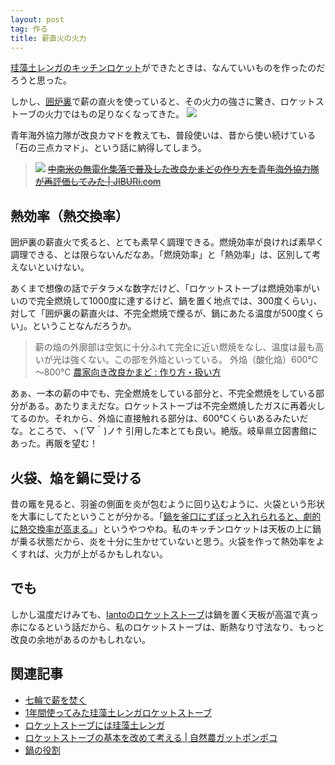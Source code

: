 ```yaml
---
layout: post
tag: 作る
title: 薪直火の火力
---
```

[珪藻土レンガのキッチンロケット](http://kobapan.com/blog/2015/10/22/rocket.html)ができたときは、なんていいものを作ったのだろうと思った。

しかし、[囲炉裏](http://kobapan.com/blog/2016/10/24/irori.html)で薪の直火を使っていると、その火力の強さに驚き、ロケットストーブの火力ではもの足りなくなってきた。
![](https://c1.staticflickr.com/3/2839/32372438154_191abf9ba7.jpg)

青年海外協力隊が改良カマドを教えても、普段使いは、昔から使い続けている「石の三点カマド」、という話に納得してしまう。
>![](http://jiburi.com/wp-content/uploads/P1310060_1207.jpg)
><s>[中南米の無電化集落で普及した改良かまどの作り方を青年海外協力隊が再評価してみた | JIBURi.com](http://jiburi.com/kamado/)</s>

## 熱効率（熱交換率）

囲炉裏の薪直火で炙ると、とても素早く調理できる。燃焼効率が良ければ素早く調理できる、とは限らないんだなあ。「燃焼効率」と「熱効率」は、区別して考えないといけない。

あくまで想像の話でデタラメな数字だけど、「ロケットストーブは燃焼効率がいいので完全燃焼して1000度に達するけど、鍋を置く地点では、300度くらい」、対して「囲炉裏の薪直火は、不完全燃焼で煙るが、鍋にあたる温度が500度くらい」。ということなんだろうか。

> 薪の焔の外廓部は空気に十分ふれて完全に近い燃焼をなし、温度は最も高いが光は強くない。この部を外焔といっている。
> 外焔（酸化焔）600℃～800℃
> [農家向き改良かまど : 作り方・扱い方](http://iss.ndl.go.jp/books/R100000039-I000772905-00)

あぁ、一本の薪の中でも、完全燃焼をしている部分と、不完全燃焼をしている部分がある。あたりまえだな。ロケットストーブは不完全燃焼したガスに再着火してるのか。それから、外焔に直接触れる部分は、600℃くらいあるみたいだな。ところで、ヽ(´▽｀)ノ↑ 引用した本とても良い。絶版。岐阜県立図書館にあった。再販を望む！

## 火袋、焔を鍋に受ける

昔の竈を見ると、羽釜の側面を炎が包むように回り込むように、火袋という形状を大事にしてたということが分かる。「[鍋を釜口にずぼっと入れられると、劇的に熱交換率が高まる。](http://kobapan.com/blog/2015/03/14/pot.html)」というやつやね。私のキッチンロケットは天板の上に鍋が乗る状態だから、炎を十分に生かせていないと思う。火袋を作って熱効率をよくすれば、火力が上がるかもしれない。

## でも

しかし温度だけみても、[Iantoのロケットストーブ](https://www.rocketstoves.com/)は鍋を置く天板が高温で真っ赤になるという話だから、私のロケットストーブは、断熱なり寸法なり、もっと改良の余地があるのかもしれない。


## 関連記事
- [七輪で薪を焚く](http://kobapan.com/blog/2017/03/23/hichirin.html)
- [1年間使ってみた珪藻土レンガロケットストーブ](http://kobapan.com/blog/2017/02/18/rocket.html)
- [ロケットストーブには珪藻土レンガ](http://kobapan.com/blog/2015/10/22/rocket.html)
- [ロケットストーブの基本を改めて考える | 自然農ガットポンポコ](http://kobapan.com/blog/2015/10/07/lorena-rocket.html)
- [鍋の役割](http://kobapan.com/blog/2015/03/14/pot.html)
